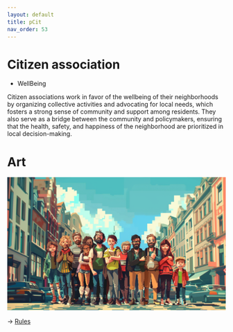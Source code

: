 ```yaml
---
layout: default
title: pCit
nav_order: 53
---
```


# Citizen association


* WellBeing

Citizen associations work in favor of the wellbeing of their neighborhoods by organizing collective activities and advocating for local needs, which fosters a strong sense of community and support among residents. They also serve as a bridge between the community and policymakers, ensuring that the health, safety, and happiness of the neighborhood are prioritized in local decision-making.

# Art

![](art/pCit.png)


-> [Rules](rules.md)
